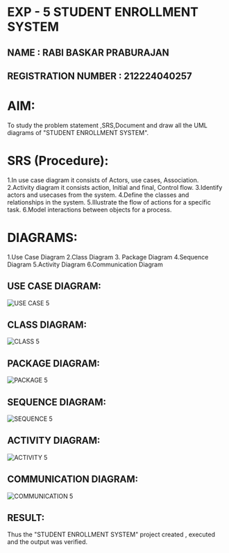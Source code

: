 # EXP - 5 STUDENT ENROLLMENT SYSTEM
## NAME : RABI BASKAR PRABURAJAN
## REGISTRATION NUMBER : 212224040257

# AIM:
To study the problem statement ,SRS,Document and draw all the UML diagrams of "STUDENT ENROLLMENT SYSTEM".
# SRS (Procedure):
 1.In use case diagram it consists of Actors, use cases, Association.
 2.Activity diagram it consists action, Initial and final, Control flow.
 3.Identify actors and usecases from the system.
 4.Define the classes and relationships in the system.
 5.Illustrate the flow of actions for a specific task.
 6.Model interactions between objects for a process.

# DIAGRAMS:

 1.Use Case Diagram
 2.Class Diagram
 3. Package Diagram
 4.Sequence Diagram
 5.Activity Diagram
 6.Communication Diagram

## USE CASE DIAGRAM:
![USE CASE 5](https://github.com/user-attachments/assets/3d837511-c338-4c81-b654-e36db865d95d)

## CLASS DIAGRAM:
![CLASS 5](https://github.com/user-attachments/assets/5e52c0b5-1da5-4ab0-b3b7-77c23d2d4b2e)

## PACKAGE DIAGRAM:
![PACKAGE 5](https://github.com/user-attachments/assets/ea61014e-b04d-4136-896b-332a14e7521b)

## SEQUENCE DIAGRAM:
![SEQUENCE 5](https://github.com/user-attachments/assets/1524404f-3982-464d-a9df-885af8f1c8b5)

## ACTIVITY DIAGRAM:
![ACTIVITY 5](https://github.com/user-attachments/assets/bf98a85c-2fc3-4983-98d3-1324e5cd9167)

## COMMUNICATION DIAGRAM:
![COMMUNICATION 5](https://github.com/user-attachments/assets/2f7b37e1-44bf-4e2c-b230-0ecc0b95b3b8)


## RESULT:
Thus the "STUDENT ENROLLMENT SYSTEM" project created , executed and the output was verified.
